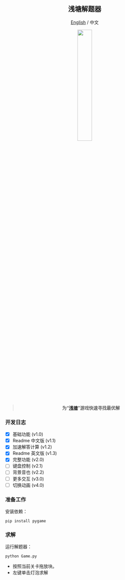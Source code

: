 <!--
 * @Author: Guoxin Wang
 * @Date: 2024-09-17 11:29:44
 * @LastEditors: Guoxin Wang
 * @LastEditTime: 2024-09-26 15:22:43
 * @FilePath: \PondSolver\README.md
 * @Description:
 *
 * Copyright (c) 2024 by Guoxin Wang, All Rights Reserved.
-->

<div align="center">

## 浅塘解题器

[English](README_EN.md) / 中文

<p align="center">
  <img src="https://github.com/user-attachments/assets/27fc6ce8-6bb9-4c73-bf20-fa3d0b5a54b4" width="30%">
</p>

> **为“[浅塘](https://apps.apple.com/us/app/%E6%B5%85%E5%A1%98/id1090426612?l=zh)”游戏快速寻找最优解**

</div>

### 开发日志

- [x] 基础功能 (v1.0)
- [x] Readme 中文版 (v1.1)
- [x] 加速解答计算 (v1.2)
- [x] Readme 英文版 (v1.3)
- [x] 完整功能 (v2.0)
- [ ] 键盘控制 (v2.1)
- [ ] 背景音也 (v2.2)
- [ ] 更多交互 (v3.0)
- [ ] 切换动画 (v4.0)

### 准备工作

安装依赖：

```
pip install pygame
```

### 求解

运行解题器：

```
python Game.py
```

- 按照当前关卡拖放块。
- 左键单击灯泡求解
